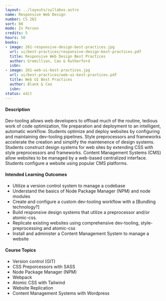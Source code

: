 ```yaml
---
layout: ../layouts/syllabus.astro
name: Responsive Web Design
number: CS 262
sort: 08
mode: In Person
credits: 5
hours: 50
books:
- image: 261-responsive-design-best-practices.jpg
  url: ui/best-practices/responsive-design-best-practices.pdf
  title: Responsive Web Design Best Practices
  author: Gremillion, Cao & Rutherford
  isbn:
- image: 261-web-ui-best-practices.jpg
  url: ui/best-practices/web-ui-best-practices.pdf
  title: Web UI Best Practices
  author: Blank & Cao
  isbn:
status: edit
---
```

<!-- Rationale for changes: This Class has changed significantly. While Sass remains, jQuery has been deprecated and GIT and Responsive have been folded into CS 251. In the place of the removed content we offer Webpack, Tailwind, and an intro to Wordpress CMS
GRISMER: Think of a good name for this collection... See if you can improve on "Dev-Tooling, frameworks and CMS basics"
-->
#### Description
Dev-tooling allows web developers to offload much of the routine, tedious work of code optimization, file preparation and deployment to an intelligent, automatic workflow. Students optimize and deploy websites by configuring and maintaining dev-tooling pipelines. Style preprocessors and frameworks accelerate the creation and simplify the maintenence of design systems. Students construct design systems for web sites by extending CSS with style preprocessors and frameworks. Content Management Systems (CMS) allow websites to be managed by a web-based centralized interface. Students configure a website using popular CMS platforms.

#### Intended Learning Outcomes
* Utilize a version control system to manage a codebase
* Understand the basics of Node Package Manager (NPM) and node modules
* Create and configure a custom dev-tooling workflow with a [Bundling technology?]
* Build responsive design systems that utilize a preprocessor and/or atomic-css.
* Replicate existing websites using comprehensive dev-tooling, style-preprocessing and atomic-css
* Install and administer a Content Management System to manage a website
#### Course Topics
* Version control (GIT)
* CSS Preporcessors with SASS
* Node Package Manager (NPM)
* Webpack
* Atomic CSS with Tailwind
* Website Replication
* Content Management Systems with Wordpress
